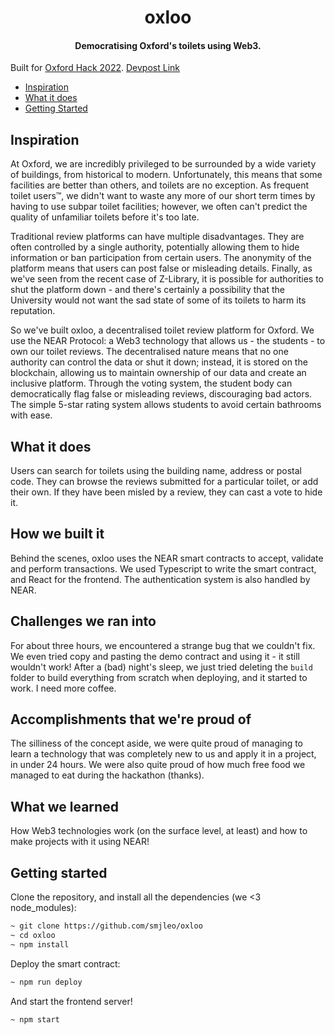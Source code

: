 <h1 align="center">oxloo</h3>
<h4 align="center">Democratising Oxford's toilets using Web3.</h3>

Built for [Oxford Hack 2022](https://oxfordhack22.co.uk/).
[Devpost Link](https://devpost.com/software/oxloo)

- [Inspiration](https://github.com/smjleo/oxloo#inspiration)
- [What it does](https://github.com/smjleo/oxloo#what-it-does)
- [Getting Started](https://github.com/smjleo/oxloo#getting-started)

## Inspiration

At Oxford, we are incredibly privileged to be surrounded by a wide variety of buildings, from historical to modern. Unfortunately, this means that some facilities are better than others, and toilets are no exception. As frequent toilet users™️, we didn't want to waste any more of our short term times by having to use subpar toilet facilities; however, we often can't predict the quality of unfamiliar toilets before it's too late. 

Traditional review platforms can have multiple disadvantages. They are often controlled by a single authority, potentially allowing them to hide information or ban participation from certain users. The anonymity of the platform means that users can post false or misleading details. Finally, as we've seen from the recent case of Z-Library, it is possible for authorities to shut the platform down - and there's certainly a possibility that the University would not want the sad state of some of its toilets to harm its reputation.

So we've built oxloo, a decentralised toilet review platform for Oxford. We use the NEAR Protocol: a Web3 technology that allows us - the students - to own our toilet reviews. The decentralised nature means that no one authority can control the data or shut it down; instead, it is stored on the blockchain, allowing us to maintain ownership of our data and create an inclusive platform. Through the voting system, the student body can democratically flag false or misleading reviews, discouraging bad actors. The simple 5-star rating system allows students to avoid certain bathrooms with ease.

## What it does

Users can search for toilets using the building name, address or postal code. They can browse the reviews submitted for a particular toilet, or add their own. If they have been misled by a review, they can cast a vote to hide it. 

## How we built it

Behind the scenes, oxloo uses the NEAR smart contracts to accept, validate and perform transactions. We used Typescript to write the smart contract, and React for the frontend. The authentication system is also handled by NEAR.

## Challenges we ran into

For about three hours, we encountered a strange bug that we couldn't fix. We even tried copy and pasting the demo contract and using it - it still wouldn't work! After a (bad) night's sleep, we just tried deleting the `build` folder to build everything from scratch when deploying, and it started to work. I need more coffee.

## Accomplishments that we're proud of

The silliness of the concept aside, we were quite proud of managing to learn a technology that was completely new to us and apply it in a project, in under 24 hours. We were also quite proud of how much free food we managed to eat during the hackathon (thanks).

## What we learned

How Web3 technologies work (on the surface level, at least) and how to make projects with it using NEAR!

## Getting started

Clone the repository, and install all the dependencies (we <3 node_modules):
```bash
~ git clone https://github.com/smjleo/oxloo
~ cd oxloo
~ npm install
```

Deploy the smart contract:
```bash
~ npm run deploy
```

And start the frontend server!
```bash
~ npm start
```

